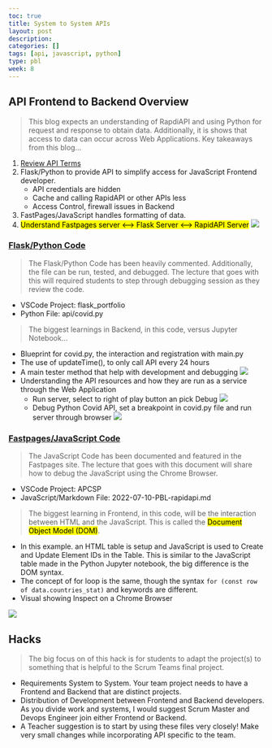 ```yaml
---
toc: true
title: System to System APIs
layout: post
description: 
categories: []
tags: [api, javascript, python]
type: pbl
week: 8
---
```


## API Frontend to Backend Overview
> This blog expects an understanding of RapdiAPI and using Python for request and response to obtain data.  Additionally, it is shows that access to data can occur across Web Applications. Key takeaways from this blog...
1. [Review API Terms](https://www.techfunnel.com/information-technology/application-programming-interface/)
2. Flask/Python to provide API to simplify access for JavaScript Frontend developer.  
    - API credentials are hidden
    - Cache and calling RapidAPI or other APIs less
    - Access Control, firewall issues in Backend
3. FastPages/JavaScript handles formatting of data.
4. <mark>Understand Fastpages server <--> Flask Server <--> RapidAPI Server</mark>
![]({{site.baseurl}}/images/api.webp)

### [Flask/Python Code](https://github.com/nighthawkcoders/flask_portfolio/blob/main/api/covid.py)
> The Flask/Python Code has been heavily commented.  Additionally, the file can be run, tested, and debugged.  The lecture that goes with this will required students to step through debugging session as they review the code.
- VSCode Project: flask_portfolio
- Python File: api/covid.py

> The biggest learnings in Backend, in this code, versus Jupyter Notebook...
- Blueprint for covid.py, the interaction and registration with main.py
- The use of updateTime(), to only call API every 24 hours
- A main tester method that help with development and debugging
![]({{site.baseurl}}/images/debug_tester.png)
- Understanding the API resources and how they are run as a service through the Web Application
    - Run server, select to right of play button an pick Debug
    ![]({{site.baseurl}}/images/debug_server.png)
    - Debug Python Covid API, set a breakpoint in covid.py file and run server through browser
    ![]({{site.baseurl}}/images/debug_python_api.png)



### [Fastpages/JavaScript Code](https://raw.githubusercontent.com/nighthawkcoders/APCSP/master/_posts/2022-07-10-PBL-rapidapi.md)
> The JavaScript Code has been documented and featured in the Fastpages site.  The lecture that goes with this document will share how to debug the JavaScript using the Chrome Browser.
- VSCode Project: APCSP
- JavaScript/Markdown File: 2022-07-10-PBL-rapidapi.md

> The biggest learning in Frontend, in this code, will be the interaction between HTML and the JavaScript.  This is called the <mark>Document Object Model (DOM)</mark>. 
- In this example. an HTML table is setup and JavaScript is used to Create and Update Element IDs in the Table.  This is similar to the JavaScript table made in the Python Jupyter notebook, the big difference is the DOM syntax.
- The concept of for loop is the same, though the syntax ```for (const row of data.countries_stat)``` and keywords are different.   
- Visual showing Inspect on a Chrome Browser

![]({{site.baseurl}}/images/inspect.png)


## Hacks
> The big focus on of this hack is for students to adapt the project(s) to something that is helpful to the Scrum Teams final project.  
- Requirements System to System.  Your team project needs to have a Frontend and Backend that are distinct projects.
- Distribution of Development between Frontend and Backend developers.  As you divide work and systems, I would suggest Scrum Master and Devops Engineer join either Frontend or Backend.
- A Teacher suggestion is to start by using these files very closely!  Make very small changes while incorporating API specific to the team.
